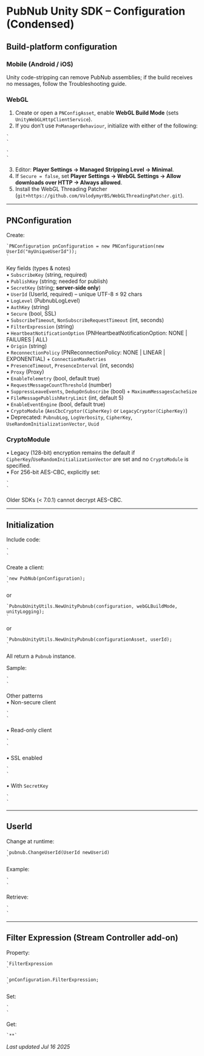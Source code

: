 # PubNub Unity SDK – Configuration (Condensed)

## Build-platform configuration
### Mobile (Android / iOS)  
Unity code-stripping can remove PubNub assemblies; if the build receives no messages, follow the Troubleshooting guide.

### WebGL  
1. Create or open a `PNConfigAsset`, enable **WebGL Build Mode** (sets `UnityWebGLHttpClientService`).  
2. If you don’t use `PnManagerBehaviour`, initialize with either of the following:

```
`  
`
```

```
`  
`
```

3. Editor: **Player Settings → Managed Stripping Level → Minimal**.  
4. If `Secure = false`, set **Player Settings → WebGL Settings → Allow downloads over HTTP → Always allowed**.  
5. Install the WebGL Threading Patcher (`git+https://github.com/VolodymyrBS/WebGLThreadingPatcher.git`).

---

## PNConfiguration

Create:

```
`PNConfiguration pnConfiguration = new PNConfiguration(new UserId("myUniqueUserId"));  
`
```

Key fields (types & notes)  
• `SubscribeKey` (string, required)  
• `PublishKey` (string; needed for publish)  
• `SecretKey` (string; **server-side only**)  
• `UserId` (UserId, required) – unique UTF-8 ≤ 92 chars  
• `LogLevel` (PubnubLogLevel)  
• `AuthKey` (string)  
• `Secure` (bool, SSL)  
• `SubscribeTimeout`, `NonSubscribeRequestTimeout` (int, seconds)  
• `FilterExpression` (string)  
• `HeartbeatNotificationOption` (PNHeartbeatNotificationOption: NONE | FAILURES | ALL)  
• `Origin` (string)  
• `ReconnectionPolicy` (PNReconnectionPolicy: NONE | LINEAR | EXPONENTIAL) + `ConnectionMaxRetries`  
• `PresenceTimeout`, `PresenceInterval` (int, seconds)  
• `Proxy` (Proxy)  
• `EnableTelemetry` (bool, default true)  
• `RequestMessageCountThreshold` (number)  
• `SuppressLeaveEvents`, `DedupOnSubscribe` (bool) + `MaximumMessagesCacheSize`  
• `FileMessagePublishRetryLimit` (int, default 5)  
• `EnableEventEngine` (bool, default true)  
• `CryptoModule` (`AesCbcCryptor(CipherKey)` or `LegacyCryptor(CipherKey)`)  
• Deprecated: `PubnubLog`, `LogVerbosity`, `CipherKey`, `UseRandomInitializationVector`, `Uuid`

### CryptoModule
• Legacy (128-bit) encryption remains the default if `CipherKey`/`UseRandomInitializationVector` are set and no `CryptoModule` is specified.  
• For 256-bit AES-CBC, explicitly set:

```
`  
`
```

Older SDKs (< 7.0.1) cannot decrypt AES-CBC.

---

## Initialization

Include code:

```
`  
`
```

Create a client:

```
`new PubNub(pnConfiguration);  
`
```

or

```
`PubnubUnityUtils.NewUnityPubnub(configuration, webGLBuildMode, unityLogging);  
`
```

or

```
`PubnubUnityUtils.NewUnityPubnub(configurationAsset, userId);  
`
```

All return a `Pubnub` instance.

Sample:

```
`  
`
```

Other patterns  
• Non-secure client

```
`  
`
```  

• Read-only client

```
`  
`
```  

• SSL enabled

```
`  
`
```

• With `SecretKey`

```
`  
`
```

---

## UserId

Change at runtime:

```
`pubnub.ChangeUserId(UserId newUserid)  
`
```

Example:

```
`  
`
```

Retrieve:

```
`  
`
```

---

## Filter Expression  (Stream Controller add-on)

Property:

```
`FilterExpression  
`
```

```
`pnConfiguration.FilterExpression;  
`
```

Set:

```
`  
`
```

Get:

```
`**`
```

_Last updated  Jul 16 2025_